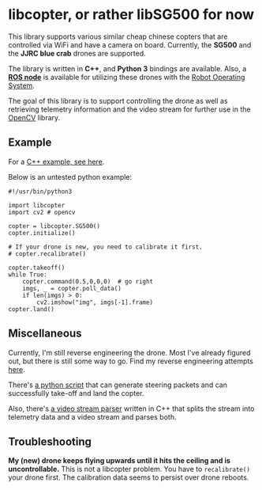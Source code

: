 # libcopter, or rather libSG500 for now

This library supports various similar cheap
chinese copters that are controlled via WiFi and have a camera on
board. Currently, the **SG500** and the **JJRC blue crab** drones
are supported.

The library is written in **C++**, and **Python 3** bindings are
available. Also, a [**ROS node**](https://github.com/Windfisch/libcopter_ros)
is available for utilizing these drones with the [Robot Operating System](https://ros.org).

The goal of this library is to support controlling the drone
as well as retrieving telemetry information and the video stream
for further use in the [OpenCV](https://opencv.org/) library.

## Example

For a [C++ example, see here](examples/cpp_demo).

Below is an untested python example:

```
#!/usr/bin/python3

import libcopter
import cv2 # opencv

copter = libcopter.SG500()
copter.initialize()

# If your drone is new, you need to calibrate it first.
# copter.recalibrate()

copter.takeoff()
while True:
	copter.command(0.5,0,0,0)  # go right
	imgs, _ = copter.poll_data()
	if len(imgs) > 0:
		cv2.imshow("img", imgs[-1].frame)
copter.land()
```

## Miscellaneous

Currently, I'm still reverse engineering the drone. Most I've
already figured out, but there is still some way to go. Find
my reverse engineering attempts [here](reverse_engineering).

There's [a python script](dronecontrol) that can generate
steering packets and can successfully take-off and land
the copter.

Also, there's [a video stream parser](parse_tcpstream) written
in C++ that splits the stream into telemetry data and a video
stream and parses both.

## Troubleshooting

**My (new) drone keeps flying upwards until it hits the ceiling
and is uncontrollable.** This is not a libcopter problem. You
have to `recalibrate()` your drone first. The calibration
data seems to persist over drone reboots.
